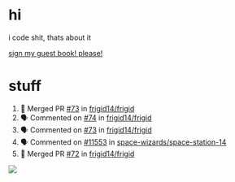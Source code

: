 # hi
i code shit, thats about it

[sign my guest book! please!](https://github.com/Just-a-Unity-Dev/Just-a-Unity-Dev/issues/new?&body=Sign%20my%20guest%20book%20by%20placing%20your%20name%20in%20the%20title,%20how%27d%20you%20get%20to%20this%20page%20and%20why?%20Don%27t%20forget%20you%20have%20an%20entire%20notebook%20in%20your%20hands!)


# stuff
<!--START_SECTION:activity-->
1. 🎉 Merged PR [#73](https://github.com/frigid14/frigid/pull/73) in [frigid14/frigid](https://github.com/frigid14/frigid)
2. 🗣 Commented on [#74](https://github.com/frigid14/frigid/issues/74) in [frigid14/frigid](https://github.com/frigid14/frigid)
3. 🗣 Commented on [#73](https://github.com/frigid14/frigid/issues/73) in [frigid14/frigid](https://github.com/frigid14/frigid)
4. 🗣 Commented on [#11553](https://github.com/space-wizards/space-station-14/issues/11553) in [space-wizards/space-station-14](https://github.com/space-wizards/space-station-14)
5. 🎉 Merged PR [#72](https://github.com/frigid14/frigid/pull/72) in [frigid14/frigid](https://github.com/frigid14/frigid)
<!--END_SECTION:activity-->

![](https://github-profile-summary-cards.vercel.app/api/cards/profile-details?username=Just-a-Unity-Dev&theme=solarized_dark)
